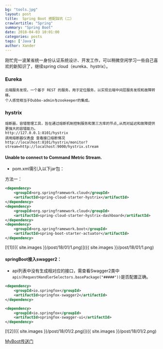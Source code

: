 ```yaml
---
bg: "tools.jpg"
layout: post
title:  Spring Boot 搭配踩坑（二）
crawlertitle: "Spring"
summary: "Spring Boot"
date: 2018-04-03 10:01:00
categories: posts
tags: ['Java']
author: Xander
---
```


刚忙完一波某省统一身份认证系统设计、开发工作，可以稍微空闲学习一些自己喜欢的新知识了，继续spring cloud（eureka、hystrix）。


### Eureka

```text
云端服务发现，一个基于 REST 的服务，用于定位服务，以实现云端中间层服务发现和故障转移。
个人感觉相当于Dubbo-admin与zookeeper的集成。
```

### hystrix

```text
熔断器，容错管理工具，旨在通过熔断机制控制服务和第三方库的节点,从而对延迟和故障提供更强大的容错能力。
http://127.0.0.1:8101/hystrix
调用熔断器仪表盘 查看接口熔断情况
http://localhost:8101/hystrix/monitor?stream=http://localhost:9000/hystrix.stream
```

#### Unable to connect to Command Metric Stream.

* pom.xml需引入以下jar包：

方法一：
```xml
<dependency>
    <groupId>org.springframework.cloud</groupId>
    <artifactId>spring-cloud-starter-hystrix</artifactId>
</dependency>
<dependency>
    <groupId>org.springframework.cloud</groupId>
    <artifactId>spring-cloud-starter-hystrix-dashboard</artifactId>
</dependency>
<dependency>
    <groupId>org.springframework.boot</groupId>
    <artifactId>spring-boot-starter-actuator</artifactId>
</dependency>
```

[![1]({{ site.images }}/post/18/01/1.png)]({{ site.images }}/post/18/01/1.png)
 
#### springBoot接入swagger2：

* api列表中没有生成相对应的接口，需查看Swagger2类中
`apis(RequestHandlerSelectors.basePackage("#####"))`是否配置正确。

```xml
<dependency>
    <groupId>io.springfox</groupId>
    <artifactId>springfox-swagger2</artifactId>
</dependency>

<dependency>
    <groupId>io.springfox</groupId>
    <artifactId>springfox-swagger-ui</artifactId>
</dependency>
```



[![2]({{ site.images }}/post/18/01/2.png)]({{ site.images }}/post/18/01/2.png)

[MyBoot传送门](https://github.com/yyxiao/MyBoot)












